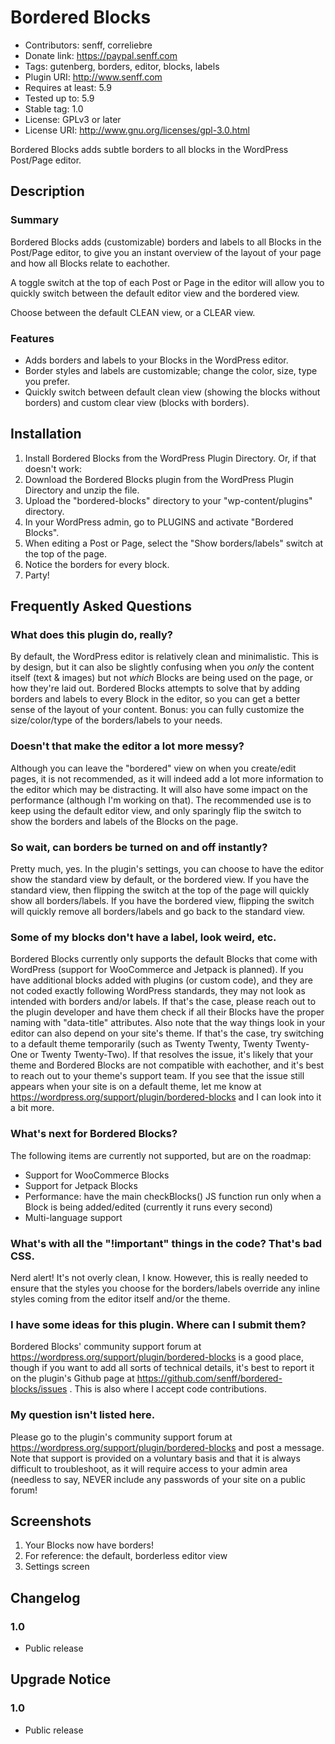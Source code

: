 # Bordered Blocks
* Contributors: senff, correliebre
* Donate link: https://paypal.senff.com
* Tags: gutenberg, borders, editor, blocks, labels
* Plugin URI: http://www.senff.com
* Requires at least: 5.9
* Tested up to: 5.9
* Stable tag: 1.0
* License: GPLv3 or later
* License URI: http://www.gnu.org/licenses/gpl-3.0.html

Bordered Blocks adds subtle borders to all blocks in the WordPress Post/Page editor.


## Description

### Summary

Bordered Blocks adds (customizable) borders and labels to all Blocks in the Post/Page editor, to give you an instant overview of the layout of your page and how all Blocks relate to eachother.

A toggle switch at the top of each Post or Page in the editor will allow you to quickly switch between the default editor view and the bordered view.

Choose between the default CLEAN view, or a CLEAR view.


### Features

* Adds borders and labels to your Blocks in the WordPress editor.
* Border styles and labels are customizable; change the color, size, type you prefer.
* Quickly switch between default clean view (showing the blocks without borders) and custom clear view (blocks with borders).

## Installation 

1. Install Bordered Blocks from the WordPress Plugin Directory. Or, if that doesn't work:
2. Download the Bordered Blocks plugin from the WordPress Plugin Directory and unzip the file.
3. Upload the "bordered-blocks" directory to your "wp-content/plugins" directory.
4. In your WordPress admin, go to PLUGINS and activate "Bordered Blocks".
5. When editing a Post or Page, select the "Show borders/labels" switch at the top of the page.
6. Notice the borders for every block.
7. Party!


## Frequently Asked Questions

### What does this plugin do, really?

By default, the WordPress editor is relatively clean and minimalistic. This is by design, but it can also be slightly confusing when you *only* the content itself (text & images) but not *which* Blocks are being used on the page, or how they're laid out. 
Bordered Blocks attempts to solve that by adding borders and labels to every Block in the editor, so you can get a better sense of the layout of your content.
Bonus: you can fully customize the size/color/type of the borders/labels to your needs.

### Doesn't that make the editor a lot more messy?

Although you can leave the "bordered" view on when you create/edit pages, it is not recommended, as it will indeed add a lot more information to the editor which may be distracting. It will also have some impact on the performance (although I'm working on that). The recommended use is to keep using the default editor view, and only sparingly flip the switch to show the borders and labels of the Blocks on the page.

### So wait, can borders be turned on and off instantly?

Pretty much, yes. In the plugin's settings, you can choose to have the editor show the standard view by default, or the bordered view. If you have the standard view, then flipping the switch at the top of the page will quickly show all borders/labels. If you have the bordered view, flipping the switch will quickly remove all borders/labels and go back to the standard view.

### Some of my blocks don't have a label, look weird, etc.

Bordered Blocks currently only supports the default Blocks that come with WordPress (support for WooCommerce and Jetpack is planned). If you have additional blocks added with plugins (or custom code), and they are not coded exactly following WordPress standards, they may not look as intended with borders and/or labels. If that's the case, please reach out to the plugin developer and have them check if all their Blocks have the proper naming with "data-title" attributes.
Also note that the way things look in your editor can also depend on your site's theme. If that's the case, try switching to a default theme temporarily (such as Twenty Twenty, Twenty Twenty-One or Twenty Twenty-Two).
If that resolves the issue, it's likely that your theme and Bordered Blocks are not compatible with eachother, and it's best to reach out to your theme's support team.
If you see that the issue still appears when your site is on a default theme, let me know at https://wordpress.org/support/plugin/bordered-blocks and I can look into it a bit more.

### What's next for Bordered Blocks?

The following items are currently not supported, but are on the roadmap:

* Support for WooCommerce Blocks
* Support for Jetpack Blocks
* Performance: have the main checkBlocks() JS function run only when a Block is being added/edited (currently it runs every second)
* Multi-language support

### What's with all the "!important" things in the code? That's bad CSS.

Nerd alert! It's not overly clean, I know. However, this is really needed to ensure that the styles you choose for the borders/labels override any inline styles coming from the editor itself and/or the theme.

### I have some ideas for this plugin. Where can I submit them?

Bordered Blocks' community support forum at https://wordpress.org/support/plugin/bordered-blocks is a good place, though if you want to add all sorts of technical details, it's best to report it on the plugin's Github page at https://github.com/senff/bordered-blocks/issues . This is also where I accept code contributions.

### My question isn't listed here.

Please go to the plugin's community support forum at https://wordpress.org/support/plugin/bordered-blocks and post a message. Note that support is provided on a voluntary basis and that it is always difficult to troubleshoot, as it will require access to your admin area (needless to say, NEVER include any passwords of your site on a public forum!


## Screenshots

1. Your Blocks now have borders!
2. For reference: the default, borderless editor view
3. Settings screen


## Changelog

### 1.0
* Public release


## Upgrade Notice 

### 1.0
* Public release